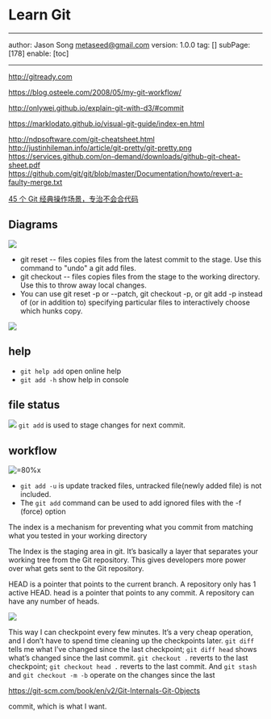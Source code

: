 # Learn Git
---
author: Jason Song <metaseed@gmail.com>
version: 1.0.0
tag: []
subPage: [178]
enable: [toc]

---

http://gitready.com

https://blog.osteele.com/2008/05/my-git-workflow/

http://onlywei.github.io/explain-git-with-d3/#commit

https://marklodato.github.io/visual-git-guide/index-en.html

http://ndpsoftware.com/git-cheatsheet.html
http://justinhileman.info/article/git-pretty/git-pretty.png
https://services.github.com/on-demand/downloads/github-git-cheat-sheet.pdf
https://github.com/git/git/blob/master/Documentation/howto/revert-a-faulty-merge.txt

[45 个 Git 经典操作场景，专治不会合代码](https://mp.weixin.qq.com/s?__biz=MzA4MjEyNTA5Mw==&mid=2652592303&idx=1&sn=aa690c9c0e9d6bafa5d8c932c88af887&chksm=846570e5b312f9f3938272ba15ce3844c6f6e5044e6bb8963a0c217ba2fe80260e491e3cc336&mpshare=1&srcid=0406bti2kOXt2fw0Qb4I7rSR&sharer_sharetime=1649248962263&sharer_shareid=1eddcb5dbe4634b935d8a5db78a7f438&from=singlemessage&scene=1&subscene=10000&clicktime=1649342458&enterid=1649342458&forceh5=1&ascene=1&devicetype=android-31&version=28001240&nettype=WIFI&abtest_cookie=AAACAA%3D%3D&lang=en&exportkey=AXcGPJVx806MP4bSNao96Do%3D&pass_ticket=IcZWZs1sMT7YSPG%2Ba9WxMw2lh8t5VdvSf0DA0Dxk54mhPYnaiUwrKFefcczyDbKh&wx_header=3)

## Diagrams

![](https://marklodato.github.io/visual-git-guide/basic-usage.svg)
* git reset -- files copies files from the latest commit to the stage. Use this command to "undo" a git add files. 
* git checkout -- files copies files from the stage to the working directory. Use this to throw away local changes.
* You can use git reset -p or --patch, git checkout -p, or git add -p instead of (or in addition to) specifying particular files to interactively choose which hunks copy.

![](https://marklodato.github.io/visual-git-guide/basic-usage-2.svg)

## help
* `git help add` open online help
* `git add -h` show help in console

## file status
![](https://git-scm.com/book/en/v2/images/lifecycle.png)
`git add` is used to stage changes for next commit.
## workflow
![=80%x](https://i.stack.imgur.com/MgaV9.png)

* `git add -u` is update tracked files, untracked file(newly added file) is not included.
* The `git add` command can be used to add ignored files with the -f (force) option

The index is a mechanism for preventing what you commit from matching what you tested in your working directory

The Index is the staging area in git. It’s basically a layer that separates your working tree from the Git repository. This gives developers more power over what gets sent to the Git repository.

HEAD is a pointer that points to the current branch. A repository only has 1 active HEAD.
head is a pointer that points to any commit. A repository can have any number of heads.

![](https://images.osteele.com/2008/git-workflow.png)

This way I can checkpoint every few minutes. It’s a very cheap operation, and I don’t have to spend time cleaning up the checkpoints later. `git diff` tells me what I’ve changed since the last checkpoint; `git diff head` shows what’s changed since the last commit. `git checkout .` reverts to the last checkpoint; `git checkout head .` reverts to the last commit. And `git stash` and `git checkout -m -b` operate on the changes since the last 

https://git-scm.com/book/en/v2/Git-Internals-Git-Objects

commit, which is what I want.